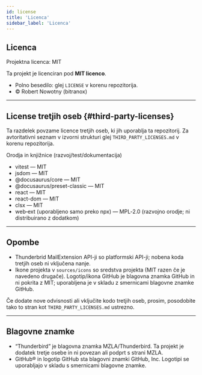 ```yaml
---
id: license
title: 'Licenca'
sidebar_label: 'Licenca'
---
```


## Licenca

Projektna licenca: MIT

Ta projekt je licenciran pod **MIT licenco**.

- Polno besedilo: glej `LICENSE` v korenu repozitorija.
- © Robert Nowotny (bitranox)

---

## License tretjih oseb {#third-party-licenses}

Ta razdelek povzame licence tretjih oseb, ki jih uporablja ta repozitorij. Za
avtoritativni seznam v izvorni strukturi glej `THIRD_PARTY_LICENSES.md` v
korenu repozitorija.

Orodja in knjižnice (razvoj/test/dokumentacija)

- vitest — MIT
- jsdom — MIT
- @docusaurus/core — MIT
- @docusaurus/preset-classic — MIT
- react — MIT
- react-dom — MIT
- clsx — MIT
- web‑ext (uporabljeno samo preko npx) — MPL‑2.0 (razvojno orodje; ni distribuirano z dodatkom)

---

## Opombe

- Thunderbrid MailExtension API-ji so platformski API-ji; nobena koda tretjih oseb ni vključena nanje.
- Ikone projekta v `sources/icons` so sredstva projekta (MIT razen če je navedeno drugače). Logotip/ikona GitHub je blagovna znamka GitHub in ni pokrita z MIT; uporabljena je v skladu z smernicami blagovne znamke GitHub.

Če dodate nove odvisnosti ali vključite kodo tretjih oseb, prosim, posodobite tako to
stran kot `THIRD_PARTY_LICENSES.md` ustrezno.

---

## Blagovne znamke

- “Thunderbird” je blagovna znamka MZLA/Thunderbird. Ta projekt je dodatek tretje osebe in ni povezan ali podprt s strani MZLA.
- GitHub® in logotip GitHub sta blagovni znamki GitHub, Inc. Logotipi se uporabljajo v skladu s smernicami blagovne znamke.
